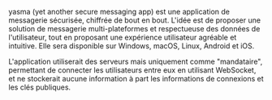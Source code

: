 yasma (yet another secure messaging app) est une application de messagerie sécurisée, chiffrée de bout en bout. L'idée est de proposer une solution de messagerie multi-plateformes et respectueuse des données de l'utilisateur, tout en proposant une expérience utilisateur agréable et intuitive. Elle sera disponible sur Windows, macOS, Linux, Android et iOS.

L'application utiliserait des serveurs mais uniquement comme "mandataire", permettant de connecter les utilisateurs entre eux en utilisant WebSocket, et ne stockerait aucune information à part les informations de connexions et les clés publiques. 
